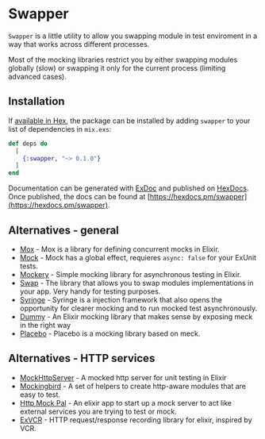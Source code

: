# Swapper
`Swapper` is a little utility to allow you swapping module in test enviroment in a way that works across different processes.

Most of the mocking libraries restrict you by either swapping modules globally (slow) or swapping it only for the current process (limiting advanced cases).


## Installation

If [available in Hex](https://hex.pm/docs/publish), the package can be installed
by adding `swapper` to your list of dependencies in `mix.exs`:

```elixir
def deps do
  [
    {:swapper, "~> 0.1.0"}
  ]
end
```

Documentation can be generated with [ExDoc](https://github.com/elixir-lang/ex_doc)
and published on [HexDocs](https://hexdocs.pm). Once published, the docs can
be found at [https://hexdocs.pm/swapper](https://hexdocs.pm/swapper).



## Alternatives - general
- [Mox](https://github.com/plataformatec/mox) - Mox is a library for defining concurrent mocks in Elixir.
- [Mock](https://github.com/jjh42/mock) - Mock has a global effect, requieres `async: false` for your ExUnit tests.
- [Mockery](https://github.com/appunite/mockery) - Simple mocking library for asynchronous testing in Elixir.
- [Swap](https://github.com/madeinussr/swap) - The library that allows you to swap modules implementations in your app. Very handy for testing purposes.
- [Syringe](https://github.com/skylerparr/syringe) - Syringe is a injection framework that also opens the opportunity for clearer mocking and to run mocked test asynchronously.
- [Dummy](https://github.com/Vesuvium/dummy) - An Elixir mocking library that makes sense by exposing meck in the right way
- [Placebo](https://github.com/bbalser/Placebo) - Placebo is a mocking library based on meck.


## Alternatives - HTTP services
- [MockHttpServer](https://github.com/sriedel/mock_http_server) - A mocked http server for unit testing in Elixir
- [Mockingbird](https://github.com/Driftrock/mockingbird) - A set of helpers to create http-aware modules that are easy to test.
- [Http Mock Pal](https://github.com/matteosister/http_mock_pal) - An elixir app to start up a mock server to act like external services you are trying to test or mock.
- [ExVCR](https://github.com/parroty/exvcr) - HTTP request/response recording library for elixir, inspired by VCR.
